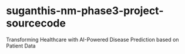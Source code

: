 # suganthis-nm-phase3-project-sourcecode
Transforming Healthcare with AI-Powered Disease Prediction based on Patient Data
